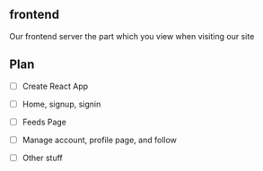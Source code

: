 ## frontend

Our frontend server the part which you view when visiting our site

## Plan

- [ ] Create React App

- [ ] Home, signup, signin

- [ ] Feeds Page

- [ ] Manage account, profile page, and follow

- [ ] Other stuff
